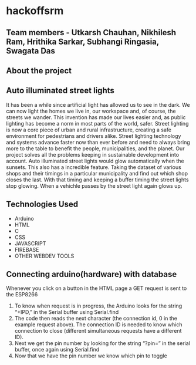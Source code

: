 # hackoffsrm
## Team members - Utkarsh Chauhan, Nikhilesh Ram, Hrithika Sarkar, Subhangi Ringasia, Swagata Das
## About the project
## Auto illuminated street lights

It has been a while since artificial light has allowed us to see in the dark. We can now light the homes we live in, our workspace and, of course, the streets we wander. This invention has made our lives easier and, as public lighting has become a norm in most parts of the world, safer. Street lighting is now a core piece of urban and rural infrastructure, creating a safe environment for pedestrians and drivers alike.
Street lighting technology and systems advance faster now than ever before and need to always bring more to the table to benefit the people, municipalities, and the planet. 
Our project solves all the problems keeping in sustainable development into account. Auto illuminated street lights would glow automatically when the sunsets. This also has a incredible feature. Taking the dataset of various shops and their timings in a particular municipality and find out which shop closes the last. With that timing and keeping a buffer timing the street lights stop glowing. When a vehichle passes by the street light again glows up.
## Technologies Used
- Arduino
- HTML
- C
- CSS
- JAVASCRIPT
- FIREBASE
- OTHER WEBDEV TOOLS
## Connecting arduino(hardware) with database
Whenever you click on a button in the HTML page a GET request is sent to the ESP8266
1. To know when request is in progress, the Arduino looks for the string “+IPD,” in the Serial buffer using Serial.find
2. The code then reads the next character (the connection id, 0 in the example request above). The connection ID is needed to know which connection to close (different simultaneous requests have a different ID).
3. Next we get the pin number by looking for the string “?pin=” in the serial buffer, once again using Serial.find
4. Now that we have the pin number we know which pin to toggle
